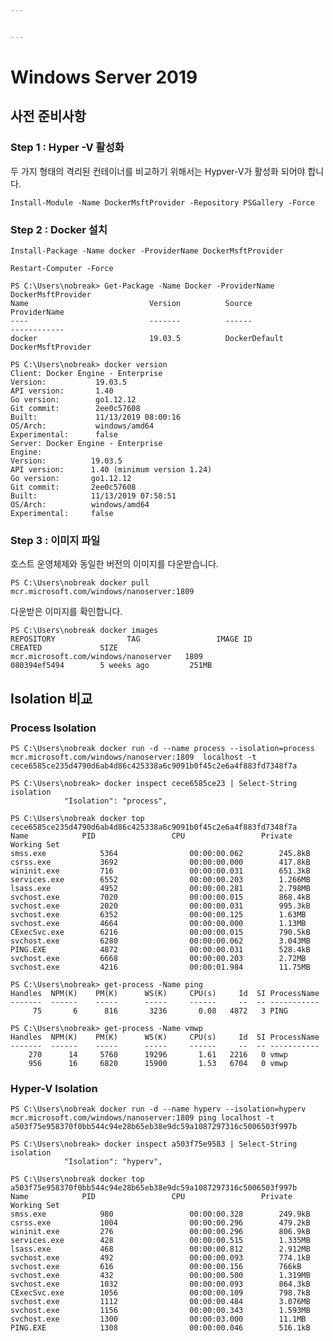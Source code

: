```yaml
---


---
```


<h1 id="windows-server-2019">Windows Server 2019</h1>
<h2 id="사전-준비사항">사전 준비사항</h2>
<h3 id="step-1--hyper--v--활성화">Step 1 : Hyper -V  활성화</h3>
<p>두 가지 형태의 격리된 컨테이너를 비교하기 위해서는 Hypver-V가 활성화 되어야 합니다.</p>
<pre class=" language-powershell"><code class="prism  language-powershell">Install<span class="token operator">-</span>Module <span class="token operator">-</span>Name DockerMsftProvider <span class="token operator">-</span>Repository PSGallery <span class="token operator">-</span>Force
</code></pre>
<h3 id="step-2--docker-설치">Step 2 : Docker 설치</h3>
<pre class=" language-powershell"><code class="prism  language-powershell">Install<span class="token operator">-</span>Package <span class="token operator">-</span>Name docker <span class="token operator">-</span>ProviderName DockerMsftProvider
</code></pre>
<pre class=" language-powershell"><code class="prism  language-powershell"><span class="token function">Restart-Computer</span> <span class="token operator">-</span>Force
</code></pre>
<pre class=" language-powershell"><code class="prism  language-powershell"><span class="token function">PS</span> C:\Users\nobreak&gt; Get<span class="token operator">-</span>Package <span class="token operator">-</span>Name Docker <span class="token operator">-</span>ProviderName DockerMsftProvider
Name                           Version          Source                           ProviderName
<span class="token operator">--</span>-<span class="token operator">-</span>                           <span class="token operator">--</span>-<span class="token operator">--</span>-<span class="token operator">-</span>          <span class="token operator">--</span>-<span class="token operator">--</span><span class="token operator">-</span>                           <span class="token operator">--</span>-<span class="token operator">--</span>-<span class="token operator">--</span>-<span class="token operator">--</span><span class="token operator">-</span>
docker                         19<span class="token punctuation">.</span>03<span class="token punctuation">.</span>5          DockerDefault                    DockerMsftProvider
</code></pre>
<pre class=" language-powershell"><code class="prism  language-powershell"><span class="token function">PS</span> C:\Users\nobreak&gt; docker version                                                                                     Client: Docker Engine <span class="token operator">-</span> Enterprise                                                                                       Version:           19<span class="token punctuation">.</span>03<span class="token punctuation">.</span>5                                                                                              API version:       1<span class="token punctuation">.</span>40                                                                                                 Go version:        go1<span class="token punctuation">.</span>12<span class="token punctuation">.</span>12                                                                                            Git commit:        2ee0c57608                                                                                           Built:             11<span class="token operator">/</span>13<span class="token operator">/</span>2019 08:00:16                                                                                  OS<span class="token operator">/</span>Arch:           windows<span class="token operator">/</span>amd64                                                                                        Experimental:      false                                                                                                                                                                                                                       Server: Docker Engine <span class="token operator">-</span> Enterprise                                                                                       Engine:                                                                                                                  Version:          19<span class="token punctuation">.</span>03<span class="token punctuation">.</span>5                                                                                               API version:      1<span class="token punctuation">.</span>40 <span class="token punctuation">(</span>minimum version 1<span class="token punctuation">.</span>24<span class="token punctuation">)</span>                                                                           Go version:       go1<span class="token punctuation">.</span>12<span class="token punctuation">.</span>12                                                                                             Git commit:       2ee0c57608                                                                                            Built:            11<span class="token operator">/</span>13<span class="token operator">/</span>2019 07:58:51                                                                                   OS<span class="token operator">/</span>Arch:          windows<span class="token operator">/</span>amd64                                                                                         Experimental:     false   
</code></pre>
<h3 id="step-3--이미지-파일">Step 3 : 이미지 파일</h3>
<p>호스트 운영체제와 동일한 버전의 이미지를 다운받습니다.</p>
<pre class=" language-bash"><code class="prism  language-bash">PS C:\Users\nobreak docker pull mcr.microsoft.com/windows/nanoserver:1809
</code></pre>
<p>다운받은 이미지를 확인합니다.</p>
<pre class=" language-bash"><code class="prism  language-bash">PS C:\Users\nobreak docker images
REPOSITORY                TAG                 IMAGE ID            CREATED             SIZE
mcr.microsoft.com/windows/nanoserver   1809                080394ef5494        5 weeks ago         251MB
</code></pre>
<h2 id="isolation-비교">Isolation 비교</h2>
<h3 id="process-isolation">Process Isolation</h3>
<pre class=" language-bash"><code class="prism  language-bash">PS C:\Users\nobreak docker run -d --name process --isolation<span class="token operator">=</span>process mcr.microsoft.com/windows/nanoserver:1809  localhost -t
cece6585ce235d4790d6ab4d86c425338a6c9091b0f45c2e6a4f883fd7348f7a
</code></pre>
<pre class=" language-bash"><code class="prism  language-bash">PS C:\Users\nobreak<span class="token operator">&gt;</span> docker inspect cece6585ce23 <span class="token operator">|</span> Select-String isolation
            <span class="token string">"Isolation"</span><span class="token keyword">:</span> <span class="token string">"process"</span>,
</code></pre>
<pre class=" language-bash"><code class="prism  language-bash">PS C:\Users\nobreak docker <span class="token function">top</span> cece6585ce235d4790d6ab4d86c425338a6c9091b0f45c2e6a4f883fd7348f7a
Name            PID                 CPU                 Private Working Set
smss.exe            5364                00:00:00.062        245.8kB
csrss.exe           3692                00:00:00.000        417.8kB
wininit.exe         716                 00:00:00.031        651.3kB
services.exe        6552                00:00:00.203        1.266MB
lsass.exe           4952                00:00:00.281        2.798MB
svchost.exe         7020                00:00:00.015        868.4kB
svchost.exe         2020                00:00:00.031        995.3kB
svchost.exe         6352                00:00:00.125        1.63MB
svchost.exe         4664                00:00:00.000        1.13MB
CExecSvc.exe        6216                00:00:00.015        790.5kB
svchost.exe         6280                00:00:00.062        3.043MB
PING.EXE            4872                00:00:00.031        528.4kB
svchost.exe         6668                00:00:00.203        2.72MB
svchost.exe         4216                00:00:01.984        11.75MB
</code></pre>
<pre class=" language-bash"><code class="prism  language-bash">PS C:\Users\nobreak<span class="token operator">&gt;</span> get-process -Name <span class="token function">ping</span>                                                                                                                                                                                               Handles  NPM<span class="token punctuation">(</span>K<span class="token punctuation">)</span>    PM<span class="token punctuation">(</span>K<span class="token punctuation">)</span>      WS<span class="token punctuation">(</span>K<span class="token punctuation">)</span>     CPU<span class="token punctuation">(</span>s<span class="token punctuation">)</span>     Id  SI ProcessName                                                -------  ------    -----      -----     ------     --  -- -----------
     75       6      816       3236       0.08   4872   3 PING    
</code></pre>
<pre class=" language-bash"><code class="prism  language-bash">PS C:\Users\nobreak<span class="token operator">&gt;</span> get-process -Name vmwp
Handles  NPM<span class="token punctuation">(</span>K<span class="token punctuation">)</span>    PM<span class="token punctuation">(</span>K<span class="token punctuation">)</span>      WS<span class="token punctuation">(</span>K<span class="token punctuation">)</span>     CPU<span class="token punctuation">(</span>s<span class="token punctuation">)</span>     Id  SI ProcessName
-------  ------    -----      -----     ------     --  -- -----------
    270      14     5760      19296       1.61   2216   0 vmwp
    956      16     6820      15900       1.53   6704   0 vmwp
</code></pre>
<h3 id="hyper-v-isolation">Hyper-V Isolation</h3>
<pre class=" language-bash"><code class="prism  language-bash">PS C:\Users\nobreak docker run -d --name hyperv --isolation<span class="token operator">=</span>hyperv mcr.microsoft.com/windows/nanoserver:1809 <span class="token function">ping</span> localhost -t
a503f75e958370f0bb544c94e28b65eb38e9dc59a1087297316c5006503f997b
</code></pre>
<pre class=" language-bash"><code class="prism  language-bash">PS C:\Users\nobreak<span class="token operator">&gt;</span> docker inspect a503f75e9583 <span class="token operator">|</span> Select-String isolation
            <span class="token string">"Isolation"</span><span class="token keyword">:</span> <span class="token string">"hyperv"</span>,
</code></pre>
<pre class=" language-bash"><code class="prism  language-bash">PS C:\Users\nobreak docker <span class="token function">top</span> a503f75e958370f0bb544c94e28b65eb38e9dc59a1087297316c5006503f997b
Name            PID                 CPU                 Private Working Set
smss.exe            980                 00:00:00.328        249.9kB
csrss.exe           1004                00:00:00.296        479.2kB
wininit.exe         276                 00:00:00.296        806.9kB
services.exe        428                 00:00:00.515        1.335MB
lsass.exe           468                 00:00:00.812        2.912MB
svchost.exe         492                 00:00:00.093        774.1kB
svchost.exe         616                 00:00:00.156        766kB
svchost.exe         432                 00:00:00.500        1.319MB
svchost.exe         1032                00:00:00.093        864.3kB
CExecSvc.exe        1056                00:00:00.109        798.7kB
svchost.exe         1112                00:00:00.484        3.076MB
svchost.exe         1156                00:00:00.343        1.593MB
svchost.exe         1300                00:00:03.000        11.1MB
PING.EXE            1308                00:00:00.046        516.1kB
</code></pre>

